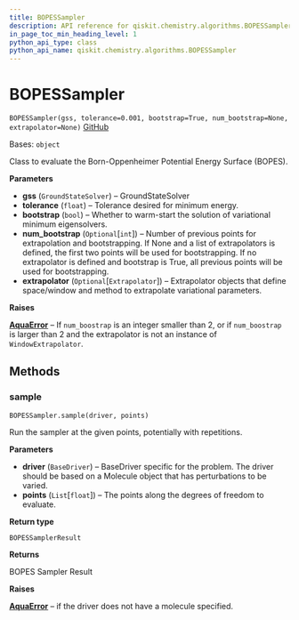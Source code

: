 ```yaml
---
title: BOPESSampler
description: API reference for qiskit.chemistry.algorithms.BOPESSampler
in_page_toc_min_heading_level: 1
python_api_type: class
python_api_name: qiskit.chemistry.algorithms.BOPESSampler
---
```


# BOPESSampler

<span id="qiskit.chemistry.algorithms.BOPESSampler" />

`BOPESSampler(gss, tolerance=0.001, bootstrap=True, num_bootstrap=None, extrapolator=None)` [GitHub](https://github.com/qiskit-community/qiskit-aqua/tree/stable/0.9/qiskit/chemistry/algorithms/pes_samplers/bopes_sampler.py "view source code")

Bases: `object`

Class to evaluate the Born-Oppenheimer Potential Energy Surface (BOPES).

**Parameters**

*   **gss** (`GroundStateSolver`) – GroundStateSolver
*   **tolerance** (`float`) – Tolerance desired for minimum energy.
*   **bootstrap** (`bool`) – Whether to warm-start the solution of variational minimum eigensolvers.
*   **num\_bootstrap** (`Optional`\[`int`]) – Number of previous points for extrapolation and bootstrapping. If None and a list of extrapolators is defined, the first two points will be used for bootstrapping. If no extrapolator is defined and bootstrap is True, all previous points will be used for bootstrapping.
*   **extrapolator** (`Optional`\[`Extrapolator`]) – Extrapolator objects that define space/window and method to extrapolate variational parameters.

**Raises**

[**AquaError**](qiskit.aqua.AquaError "qiskit.aqua.AquaError") – If `num_boostrap` is an integer smaller than 2, or if `num_boostrap` is larger than 2 and the extrapolator is not an instance of `WindowExtrapolator`.

## Methods

### sample

<span id="qiskit.chemistry.algorithms.BOPESSampler.sample" />

`BOPESSampler.sample(driver, points)`

Run the sampler at the given points, potentially with repetitions.

**Parameters**

*   **driver** (`BaseDriver`) – BaseDriver specific for the problem. The driver should be based on a Molecule object that has perturbations to be varied.
*   **points** (`List`\[`float`]) – The points along the degrees of freedom to evaluate.

**Return type**

`BOPESSamplerResult`

**Returns**

BOPES Sampler Result

**Raises**

[**AquaError**](qiskit.aqua.AquaError "qiskit.aqua.AquaError") – if the driver does not have a molecule specified.

